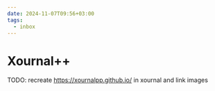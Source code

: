 ```yaml
---
date: 2024-11-07T09:56+03:00
tags:
  - inbox
---
```


# Xournal++

TODO: recreate https://xournalpp.github.io/ in xournal and link images
